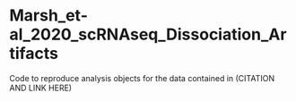 # Marsh_et-al_2020_scRNAseq_Dissociation_Artifacts
Code to reproduce analysis objects for the data contained in (CITATION AND LINK HERE)
